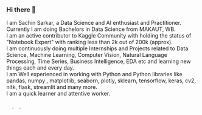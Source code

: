 
### Hi there 👋

<!--
- 🔭 I’m currently working on ...
- 🌱 I’m currently learning ...
- 👯 I’m looking to collaborate on ...
- 🤔 I’m looking for help with ...
- 💬 Ask me about ...
- 📫 How to reach me: ...
- 😄 Pronouns: ...
- ⚡ Fun fact: ...
-->


I am Sachin Sarkar, a Data Science and AI enthusiast and Practitioner. <br>
Currently I am doing Bachelors in Data Science from MAKAUT, WB. <br>
I am an active contributor to Kaggle Community with holding the status of "Notebook Expert" with ranking less than 2k out of 200k (approx).<br>
I am continuously doing multiple Internships and Projects related to Data Science, Machine Learning, Computer Vision, Natural Language Processing, Time Series, Business Intelligence, EDA etc and learning new things each and every day. <br>
I am Well experienced in working with Python and Python libraries like pandas, numpy , matplotlib, seaborn, plotly, sklearn, tensorflow, keras, cv2, nltk, flask, streamlit and many more. <br>
I am a quick learner and attentive worker.<br>


<a href="https://www.linkedin.com/in/sachin-sarkar-aba74420b/" target="_blank">
<img src="https://upload.wikimedia.org/wikipedia/commons/thumb/f/f8/LinkedIn_icon_circle.svg/2048px-LinkedIn_icon_circle.svg.png" width="15px;"/> </a>
<a href="https://www.kaggle.com/sachinsarkar" target="_blank"> <img src="https://upload.wikimedia.org/wikipedia/commons/7/7c/Kaggle_logo.png" width="15px;"/> </a>
<a href="https://medium.com/@sachin.it.ds" target="_blank"> <img src="https://miro.medium.com/max/2000/1*jfdwtvU6V6g99q3G7gq7dQ.png" width="15px;"/></a>
  


